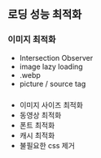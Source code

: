 ## 로딩 성능 최적화

### 이미지 최적화

- Intersection Observer
- image lazy loading
- .webp
- picture / source tag

###

- 이미지 사이즈 최적화
- 동영상 최적화
- 폰트 최적화
- 캐시 최적화
- 불필요한 css 제거
